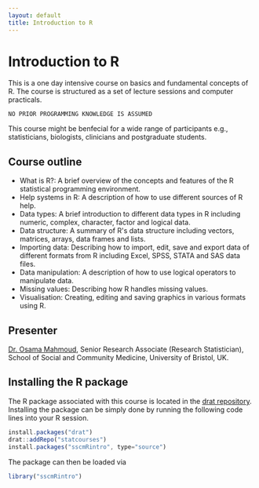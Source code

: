 ```yaml
---
layout: default
title: Introduction to R
---
```

# Introduction to R

This is a one day intensive course on basics and fundamental concepts of R. The course is structured as a set of lecture sessions and computer practicals.

    NO PRIOR PROGRAMMING KNOWLEDGE IS ASSUMED
    
This course might be benfecial for a wide range of participants e.g., statisticians, biologists, clinicians and postgraduate students.

## Course outline

 * What is R?: A brief overview of the concepts and features of the R statistical programming environment.
 * Help systems in R: A description of how to use different sources of R help.
 * Data types: A brief introduction to different data types in R including numeric, complex, character, factor and logical data.
 * Data structure: A summary of R's data structure including vectors, matrices, arrays, data frames and lists.
 * Importing data: Describing how to import, edit, save and export data of different formats from R including Excel, SPSS, STATA and SAS data files.
 * Data manipulation: A description of how to use logical operators to manipulate data.
 * Missing values: Describing how R handles missing values.
 * Visualisation: Creating, editing and saving graphics in various formats using R.
 
## Presenter
[Dr. Osama Mahmoud](http://www.osmahmoud.com), Senior Research Associate (Research Statistician), School of Social and Community Medicine, University of Bristol, UK.
 
## Installing the R package
The R package associated with this course is located in the
[drat repository](https://github.com/statcourses/drat). Installing the package can be simply done by running the following code lines into your R session. 

```javascript
install.packages("drat")
drat::addRepo("statcourses")
install.packages("sscmRintro", type="source")
```
The package can then be loaded via

```javascript
library("sscmRintro")
```

<!--
## Vignettes

The package contains the following vignettes

 * [Practical 1](practical1.pdf), [solutions](solutions1.pdf)
 * [Practical 2](practical2.pdf), [solutions](solutions2.pdf)
 * Plotting [cheatsheet](plotting.pdf)
-->